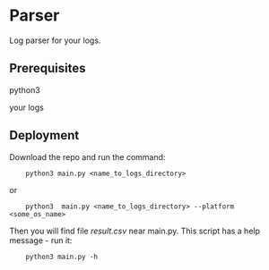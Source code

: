 # Parser
Log parser for your logs.

## Prerequisites
python3

your logs

## Deployment
Download the repo and run the command:
```
    python3 main.py <name_to_logs_directory>
```
or 
```
    python3  main.py <name_to_logs_directory> --platform <some_os_name>
```
Then you will find file _result.csv_ near main.py. This script has a help message - run it:
```
    python3 main.py -h
```